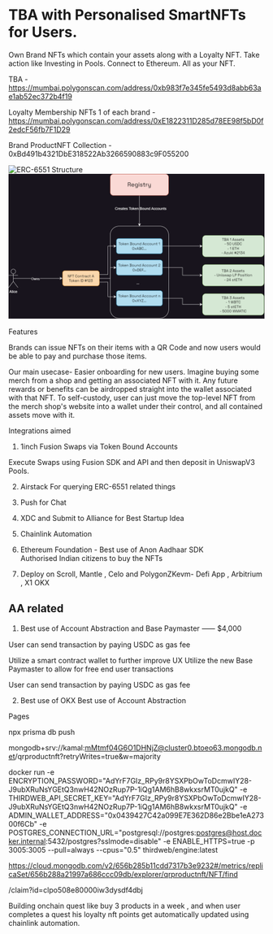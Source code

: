 # TBA with Personalised SmartNFTs for Users.

Own Brand NFTs which contain your assets along with a Loyalty NFT. 
Take action like Investing in Pools. Connect to Ethereum. All as your NFT.

TBA - https://mumbai.polygonscan.com/address/0xb983f7e345fe5493d8abb63ae1ab52ec372b4f19

Loyalty Membership NFTs 1 of each brand - https://mumbai.polygonscan.com/address/0xE1822311D285d78EE98f5bD0f2edcF56fb7F1D29

Brand ProductNFT Collection - 0xBd491b4321DbE318522Ab3266590883c9F055200

![ERC-6551 Structure](/public/image.png)
![Alt text](public/registery.png)

Features

Brands can issue NFTs on their items with a QR Code and now users would be able to pay and purchase those items.

Our main usecase- Easier onboarding for new users. Imagine buying some merch from a shop and getting an associated NFT with it. Any future rewards or benefits can be airdropped straight into the wallet associated with that NFT. To self-custody, user can just move the top-level NFT from the merch shop's website into a wallet under their control, and all contained assets move with it.

Integrations aimed

1. 1inch Fusion Swaps via Token Bound Accounts

Execute Swaps using Fusion SDK and API and then deposit in UniswapV3 Pools.

2. Airstack 
For querying ERC-6551 related things

3. Push for Chat 

3. XDC and Submit to Alliance for Best Startup Idea

4. Chainlink Automation

5. Ethereum Foundation - Best use of Anon Aadhaar SDK   
Authorised Indian citizens to buy the NFTs

6. Deploy on Scroll, Mantle , Celo and PolygonZKevm- Defi App , Arbitrium , X1 OKX

## AA related

1. Best use of Account Abstraction and Base Paymaster ⸺ $4,000

User can send transaction by paying USDC as gas fee

Utilize a smart contract wallet to further improve UX
Utilize the new Base Paymaster to allow for free end user transactions

User can send transaction by paying USDC as gas fee

2. Best use of OKX  Best use of Account Abstraction

Pages

npx prisma db push

mongodb+srv://kamal:mMtmf04G6O1DHNjZ@cluster0.btoeo63.mongodb.net/qrproductnft?retryWrites=true&w=majority
  

docker run -e ENCRYPTION_PASSWORD="AdYrF7GIz_RPy9r8YSXPbOwToDcmwIY28-J9ubXRuNsYGEtQ3nwH42NOzRup7P-1iQg1AM6hB8wkxsrMT0ujkQ" -e THIRDWEB_API_SECRET_KEY="AdYrF7GIz_RPy9r8YSXPbOwToDcmwIY28-J9ubXRuNsYGEtQ3nwH42NOzRup7P-1iQg1AM6hB8wkxsrMT0ujkQ" -e ADMIN_WALLET_ADDRESS="0x0439427C42a099E7E362D86e2Bbe1eA27300f6Cb" -e POSTGRES_CONNECTION_URL="postgresql://postgres:postgres@host.docker.internal:5432/postgres?sslmode=disable" -e ENABLE_HTTPS=true -p 3005:3005 --pull=always --cpus="0.5" thirdweb/engine:latest


https://cloud.mongodb.com/v2/656b285b11cdd7317b3e9232#/metrics/replicaSet/656b288a21997a686ccc09db/explorer/qrproductnft/NFT/find

/claim?id=clpo508e80000iw3dysdf4dbj


Building onchain quest like buy 3 products in a week , and when user completes a quest his loyalty nft points get automatically updated using chainlink automation.